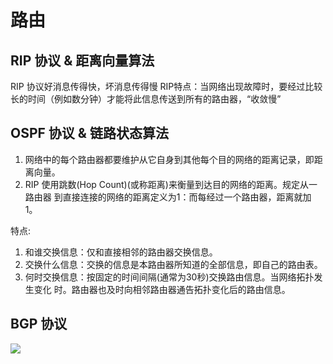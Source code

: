# 路由
## RIP 协议 & 距离向量算法


RIP 协议好消息传得快，坏消息传得慢
RIP特点：当网络出现故障时，要经过比较长的时间（例如数分钟）才能将此信息传送到所有的路由器，“收敛慢”

## OSPF 协议 & 链路状态算法

1. 网络中的每个路由器都要维护从它自身到其他每个目的网络的距离记录，即距离向量。
2. RIP 使用跳数(Hop Count)(或称距离)来衡量到达目的网络的距离。规定从一路由器
到直接连接的网络的距离定义为1：而每经过一个路由器，距离就加 1。

特点:
1. 和谁交换信息：仅和直接相邻的路由器交换信息。
2. 交换什么信息：交换的信息是本路由器所知道的全部信息，即自己的路由表。
3. 何时交换信息：按固定的时间间隔(通常为30秒)交换路由信息。当网络拓扑发生变化
时。路由器也及时向相邻路由器通告拓扑变化后的路由信息。
## BGP 协议
![](https://lfool.gitbook.io/~gitbook/image?url=https%3A%2F%2F2396550738-files.gitbook.io%2F%7E%2Ffiles%2Fv0%2Fb%2Fgitbook-legacy-files%2Fo%2Fassets%252F-M8zvqNNVZctOHx6v8No%252F-ME3dvsfAvWHv7ird3J2%252F-ME3etKnXjYWdtyMs4Pb%252Fimage.png%3Falt%3Dmedia%26token%3D5aea24dc-9c79-4e69-b5cd-03a2f0aa5f39&width=400&dpr=3&quality=100&sign=79b76b9b&sv=2)

